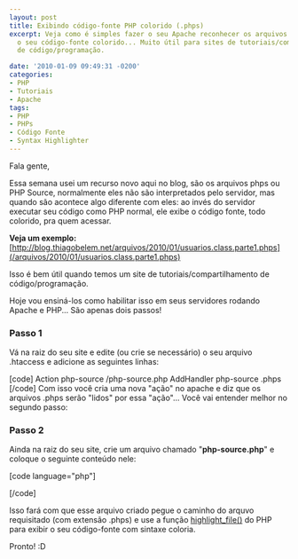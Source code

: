 ```yaml
---
layout: post
title: Exibindo código-fonte PHP colorido (.phps)
excerpt: Veja como é simples fazer o seu Apache reconhecer os arquivos .phps e exibir
  o seu código-fonte colorido... Muito útil para sites de tutoriais/compartilhamento
  de código/programação.

date: '2010-01-09 09:49:31 -0200'
categories:
- PHP
- Tutoriais
- Apache
tags:
- PHP
- PHPs
- Código Fonte
- Syntax Highlighter
---
```

Fala gente,

Essa semana usei um recurso novo aqui no blog, são os arquivos phps ou PHP Source, normalmente eles não são interpretados pelo servidor, mas quando são acontece algo diferente com eles: ao invés do servidor executar seu código como PHP normal, ele exibe o código fonte, todo colorido, pra quem acessar.

<strong>Veja um exemplo:</strong> [http://blog.thiagobelem.net/arquivos/2010/01/usuarios.class.parte1.phps](/arquivos/2010/01/usuarios.class.parte1.phps)

Isso é bem útil quando temos um site de tutoriais/compartilhamento de código/programação.

Hoje vou ensiná-los como habilitar isso em seus servidores rodando Apache e PHP... São apenas dois passos!

<h3>Passo 1</h3>
Vá na raiz do seu site e edite (ou crie se necessário) o seu arquivo .htaccess e adicione as seguintes linhas:


[code]
Action php-source /php-source.php
AddHandler php-source .phps
[/code]
Com isso você cria uma nova "ação" no apache e diz que os arquivos .phps serão "lidos" por essa "ação"... Você vai entender melhor no segundo passo:

<h3>Passo 2</h3>
Ainda na raiz do seu site, crie um arquivo chamado "<strong>php-source.php</strong>" e coloque o seguinte conteúdo nele:


[code language="php"]
<?php
highlight_file($_SERVER["DOCUMENT_ROOT"] . $_SERVER["PATH_INFO"]);
?> [/code]

Isso fará com que esse arquivo criado pegue o caminho do arquvo requisitado (com extensão .phps) e use a função [highlight_file()](http://www.php.net/manual/pt_BR/function.highlight-file.php) do PHP para exibir o seu código-fonte com sintaxe coloria.

Pronto! :D

